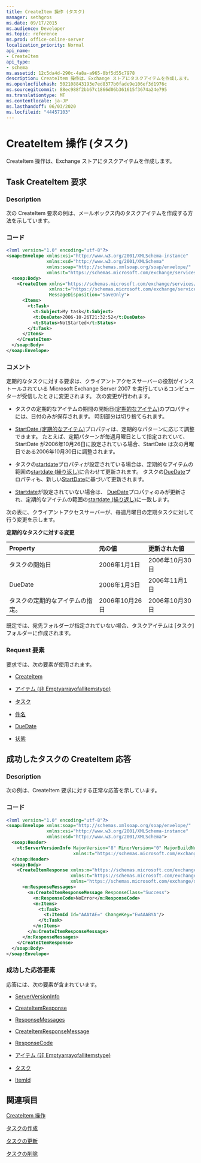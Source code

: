 ```yaml
---
title: CreateItem 操作 (タスク)
manager: sethgros
ms.date: 09/17/2015
ms.audience: Developer
ms.topic: reference
ms.prod: office-online-server
localization_priority: Normal
api_name:
- CreateItem
api_type:
- schema
ms.assetid: 12c5da4d-290c-4a8a-a965-0bf5d55c7978
description: CreateItem 操作は、Exchange ストアにタスクアイテムを作成します。
ms.openlocfilehash: 502108843193e7ed8377b0fade9e106ef3d1976c
ms.sourcegitcommit: 88ec988f2bb67c1866d06b361615f3674a24e795
ms.translationtype: MT
ms.contentlocale: ja-JP
ms.lasthandoff: 06/03/2020
ms.locfileid: "44457103"
---
```

# <a name="createitem-operation-task"></a>CreateItem 操作 (タスク)

CreateItem 操作は、Exchange ストアにタスクアイテムを作成します。
  
## <a name="task-createitem-request"></a>Task CreateItem 要求

### <a name="description"></a>Description

次の CreateItem 要求の例は、メールボックス内のタスクアイテムを作成する方法を示しています。
  
### <a name="code"></a>コード

```XML
<?xml version="1.0" encoding="utf-8"?>
<soap:Envelope xmlns:xsi="http://www.w3.org/2001/XMLSchema-instance"
               xmlns:xsd="http://www.w3.org/2001/XMLSchema"
               xmlns:soap="http://schemas.xmlsoap.org/soap/envelope/"
               xmlns:t="https://schemas.microsoft.com/exchange/services/2006/types">
  <soap:Body>
    <CreateItem xmlns="https://schemas.microsoft.com/exchange/services/2006/messages"
                xmlns:t="https://schemas.microsoft.com/exchange/services/2006/types" 
                MessageDisposition="SaveOnly">
      <Items>
        <t:Task>
          <t:Subject>My task</t:Subject>
          <t:DueDate>2006-10-26T21:32:52</t:DueDate>
          <t:Status>NotStarted</t:Status>
        </t:Task>
      </Items>
    </CreateItem>
  </soap:Body>
</soap:Envelope>
```

### <a name="comments"></a>コメント

定期的なタスクに対する要求は、クライアントアクセスサーバーの役割がインストールされている Microsoft Exchange Server 2007 を実行しているコンピューターが受信したときに変更されます。 次の変更が行われます。
  
- タスクの定期的なアイテムの期間の開始日[(定期的なアイテム)](startdate-recurrence.md)のプロパティには、日付のみが保存されます。 時刻部分は切り捨てられます。 
    
- [StartDate (定期的なアイテム)](startdate-recurrence.md)プロパティは、定期的なパターンに応じて調整できます。 たとえば、定期パターンが毎週月曜日として指定されていて、StartDate が2006年10月26日に設定されている場合、StartDate は次の月曜日である2006年10月30日に調整されます。 
    
- タスクの[startdate](startdate.md)プロパティが設定されている場合は、定期的なアイテムの範囲の[startdate (繰り返し)](startdate-recurrence.md)に合わせて更新されます。 タスクの[DueDate](duedate.md)プロパティも、新しい[StartDate](startdate.md)に基づいて更新されます。
    
- [Startdate](startdate.md)が設定されていない場合は、 [DueDate](duedate.md)プロパティのみが更新され、定期的なアイテムの範囲の[startdate (繰り返し)](startdate-recurrence.md)に一致します。 
    
次の表に、クライアントアクセスサーバーが、毎週月曜日の定期タスクに対して行う変更を示します。
  
**定期的なタスクに対する変更**

|**Property**|**元の値**|**更新された値**|
|:-----|:-----|:-----|
|タスクの開始日  <br/> |2006年1月1日  <br/> |2006年10月30日  <br/> |
|DueDate  <br/> |2006年1月3日  <br/> |2006年11月1日  <br/> |
|タスクの定期的なアイテムの指定。  <br/> |2006年10月26日  <br/> |2006年10月30日  <br/> |
   
既定では、宛先フォルダーが指定されていない場合、タスクアイテムは [タスク] フォルダーに作成されます。
  
### <a name="request-elements"></a>Request 要素

要求では、次の要素が使用されます。
  
- [CreateItem](createitem.md)
    
- [アイテム (非 Emptyarrayofallitemstype)](items-nonemptyarrayofallitemstype.md)
    
- [タスク](task.md)
    
- [件名](subject.md)
    
- [DueDate](duedate.md)
    
- [状態](status.md)
    
## <a name="successful-task-createitem-response"></a>成功したタスクの CreateItem 応答

### <a name="description"></a>Description

次の例は、CreateItem 要求に対する正常な応答を示しています。
  
### <a name="code"></a>コード

```XML
<?xml version="1.0" encoding="utf-8"?>
<soap:Envelope xmlns:soap="http://schemas.xmlsoap.org/soap/envelope/" 
               xmlns:xsi="http://www.w3.org/2001/XMLSchema-instance" 
               xmlns:xsd="http://www.w3.org/2001/XMLSchema">
  <soap:Header>
    <t:ServerVersionInfo MajorVersion="8" MinorVersion="0" MajorBuildNumber="653" MinorBuildNumber="0" 
                         xmlns:t="https://schemas.microsoft.com/exchange/services/2006/types"/>
  </soap:Header>
  <soap:Body>
    <CreateItemResponse xmlns:m="https://schemas.microsoft.com/exchange/services/2006/messages" 
                        xmlns:t="https://schemas.microsoft.com/exchange/services/2006/types" 
                        xmlns="https://schemas.microsoft.com/exchange/services/2006/messages">
      <m:ResponseMessages>
        <m:CreateItemResponseMessage ResponseClass="Success">
          <m:ResponseCode>NoError</m:ResponseCode>
          <m:Items>
            <t:Task>
              <t:ItemId Id="AAAtAE=" ChangeKey="EwAAABYA"/>
            </t:Task>
          </m:Items>
        </m:CreateItemResponseMessage>
      </m:ResponseMessages>
    </CreateItemResponse>
  </soap:Body>
</soap:Envelope>
```

### <a name="successful-response-elements"></a>成功した応答要素

応答には、次の要素が含まれています。
  
- [ServerVersionInfo](serverversioninfo.md)
    
- [CreateItemResponse](createitemresponse.md)
    
- [ResponseMessages](responsemessages.md)
    
- [CreateItemResponseMessage](createitemresponsemessage.md)
    
- [ResponseCode](responsecode.md)
    
- [アイテム (非 Emptyarrayofallitemstype)](items-nonemptyarrayofallitemstype.md)
    
- [タスク](task.md)
    
- [ItemId](itemid.md)
    
## <a name="see-also"></a>関連項目



[CreateItem 操作](createitem-operation.md)


[タスクの作成](https://msdn.microsoft.com/library/0ef97334-e8a0-4f67-a23a-dd9e2bbad49f%28Office.15%29.aspx)
  
[タスクの更新](https://msdn.microsoft.com/library/0a1bf360-d40c-4a99-929b-4c73a14394d5%28Office.15%29.aspx)
  
[タスクの削除](https://msdn.microsoft.com/library/a3d7e25f-8a35-4901-b1d9-d31f418ab340%28Office.15%29.aspx)

